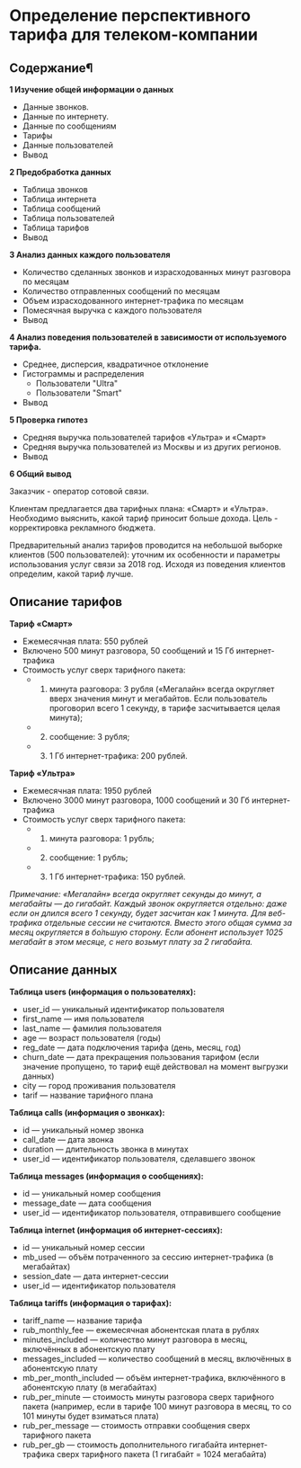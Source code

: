 # Определение перспективного тарифа для телеком-компании

## Содержание¶

**1  Изучение общей информации о данных**
- Данные звонков.
- Данные по интернету.
- Данные по сообщениям
- Тарифы
- Данные пользователей
- Вывод

**2  Предобработка данных**
- Таблица звонков
- Таблица интернета
- Таблица сообщений
- Таблица пользователей
- Таблица тарифов
- Вывод

**3  Анализ данных каждого пользователя**
- Количество сделанных звонков и израсходованных минут разговора по месяцам
- Количество отправленных сообщений по месяцам
- Объем израсходованного интернет-трафика по месяцам
- Помесячная выручка с каждого пользователя
- Вывод

**4  Анализ поведения пользователей в зависимости от используемого тарифа.**
- Среднее, дисперсия, квадратичное отклонение
- Гистограммы и распределения
  - Пользователи "Ultra"
  - Пользователи "Smart"
- Вывод

**5  Проверка гипотез**
- Cредняя выручка пользователей тарифов «Ультра» и «Смарт»
- Cредняя выручка пользователей из Москвы и из других регионов.
- Вывод

**6  Общий вывод**

Заказчик - оператор сотовой связи. 

Клиентам предлагается два тарифных плана: «Смарт» и «Ультра». Необходимо выяснить, какой тариф приносит больше дохода. Цель - корректировка рекламного бюджета. 

Предварительный анализ тарифов проводится на небольшой выборке клиентов (500 пользователей): уточним их особенности и параметры использования услуг связи за 2018 год. Исходя из поведения клиентов определим, какой тариф лучше.

## Описание тарифов

**Тариф «Смарт»**
- Ежемесячная плата: 550 рублей
- Включено 500 минут разговора, 50 сообщений и 15 Гб интернет-трафика
- Стоимость услуг сверх тарифного пакета: 
    - 1. минута разговора: 3 рубля («Мегалайн» всегда округляет вверх значения минут и мегабайтов. Если пользователь проговорил всего 1 секунду, в тарифе засчитывается целая минута); 
    - 2. сообщение: 3 рубля; 
    - 3. 1 Гб интернет-трафика: 200 рублей.

**Тариф «Ультра»**

- Ежемесячная плата: 1950 рублей
- Включено 3000 минут разговора, 1000 сообщений и 30 Гб интернет-трафика
- Стоимость услуг сверх тарифного пакета: 
    - 1. минута разговора: 1 рубль; 
    - 2. сообщение: 1 рубль; 
    - 3. 1 Гб интернет-трафика: 150 рублей.
    
*Примечание:
«Мегалайн» всегда округляет секунды до минут, а мегабайты — до гигабайт. Каждый звонок округляется отдельно: даже если он длился всего 1 секунду, будет засчитан как 1 минута.
Для веб-трафика отдельные сессии не считаются. Вместо этого общая сумма за месяц округляется в бо́льшую сторону. Если абонент использует 1025 мегабайт в этом месяце, с него возьмут плату за 2 гигабайта.*

## Описание данных

**Таблица users (информация о пользователях):**
* user_id — уникальный идентификатор пользователя
* first_name — имя пользователя
* last_name — фамилия пользователя
* age — возраст пользователя (годы)
* reg_date — дата подключения тарифа (день, месяц, год)
* churn_date — дата прекращения пользования тарифом (если значение пропущено, то тариф ещё действовал на момент выгрузки данных)
* city — город проживания пользователя
* tarif — название тарифного плана

**Таблица calls (информация о звонках):**
* id — уникальный номер звонка
* call_date — дата звонка
* duration — длительность звонка в минутах
* user_id — идентификатор пользователя, сделавшего звонок

**Таблица messages (информация о сообщениях):**
* id — уникальный номер сообщения
* message_date — дата сообщения
* user_id — идентификатор пользователя, отправившего сообщение

**Таблица internet (информация об интернет-сессиях):**
* id — уникальный номер сессии
* mb_used — объём потраченного за сессию интернет-трафика (в мегабайтах)
* session_date — дата интернет-сессии
* user_id — идентификатор пользователя

**Таблица tariffs (информация о тарифах):**
* tariff_name — название тарифа
* rub_monthly_fee — ежемесячная абонентская плата в рублях
* minutes_included — количество минут разговора в месяц, включённых в абонентскую плату
* messages_included — количество сообщений в месяц, включённых в абонентскую плату
* mb_per_month_included — объём интернет-трафика, включённого в абонентскую плату (в мегабайтах)
* rub_per_minute — стоимость минуты разговора сверх тарифного пакета (например, если в тарифе 100 минут разговора в месяц, то со 101 минуты будет взиматься плата)
* rub_per_message — стоимость отправки сообщения сверх тарифного пакета
* rub_per_gb — стоимость дополнительного гигабайта интернет-трафика сверх тарифного пакета (1 гигабайт = 1024 мегабайта)
